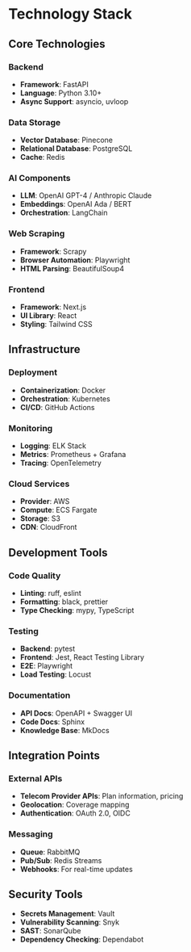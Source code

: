 # Technology Stack

## Core Technologies

### Backend
- **Framework**: FastAPI
- **Language**: Python 3.10+
- **Async Support**: asyncio, uvloop

### Data Storage
- **Vector Database**: Pinecone
- **Relational Database**: PostgreSQL
- **Cache**: Redis

### AI Components
- **LLM**: OpenAI GPT-4 / Anthropic Claude
- **Embeddings**: OpenAI Ada / BERT
- **Orchestration**: LangChain

### Web Scraping
- **Framework**: Scrapy
- **Browser Automation**: Playwright
- **HTML Parsing**: BeautifulSoup4

### Frontend
- **Framework**: Next.js
- **UI Library**: React
- **Styling**: Tailwind CSS

## Infrastructure

### Deployment
- **Containerization**: Docker
- **Orchestration**: Kubernetes
- **CI/CD**: GitHub Actions

### Monitoring
- **Logging**: ELK Stack
- **Metrics**: Prometheus + Grafana
- **Tracing**: OpenTelemetry

### Cloud Services
- **Provider**: AWS
- **Compute**: ECS Fargate
- **Storage**: S3
- **CDN**: CloudFront

## Development Tools

### Code Quality
- **Linting**: ruff, eslint
- **Formatting**: black, prettier
- **Type Checking**: mypy, TypeScript

### Testing
- **Backend**: pytest
- **Frontend**: Jest, React Testing Library
- **E2E**: Playwright
- **Load Testing**: Locust

### Documentation
- **API Docs**: OpenAPI + Swagger UI
- **Code Docs**: Sphinx
- **Knowledge Base**: MkDocs

## Integration Points

### External APIs
- **Telecom Provider APIs**: Plan information, pricing
- **Geolocation**: Coverage mapping
- **Authentication**: OAuth 2.0, OIDC

### Messaging
- **Queue**: RabbitMQ
- **Pub/Sub**: Redis Streams
- **Webhooks**: For real-time updates

## Security Tools
- **Secrets Management**: Vault
- **Vulnerability Scanning**: Snyk
- **SAST**: SonarQube
- **Dependency Checking**: Dependabot